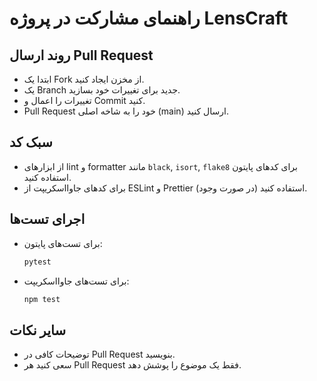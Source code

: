 # راهنمای مشارکت در پروژه LensCraft

## روند ارسال Pull Request
- ابتدا یک Fork از مخزن ایجاد کنید.
- یک Branch جدید برای تغییرات خود بسازید.
- تغییرات را اعمال و Commit کنید.
- Pull Request خود را به شاخه اصلی (main) ارسال کنید.

## سبک کد
- از ابزارهای lint و formatter مانند `black`, `isort`, `flake8` برای کدهای پایتون استفاده کنید.
- برای کدهای جاوااسکریپت از ESLint و Prettier استفاده کنید (در صورت وجود).

## اجرای تست‌ها
- برای تست‌های پایتون:
  ```bash
  pytest
  ```
- برای تست‌های جاوااسکریپت:
  ```bash
  npm test
  ```

## سایر نکات
- توضیحات کافی در Pull Request بنویسید.
- سعی کنید هر Pull Request فقط یک موضوع را پوشش دهد.
